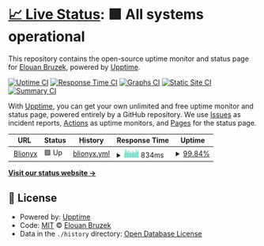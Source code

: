 # [📈 Live Status](https://AloneDay-91.github.io/upptime): <!--live status--> **🟩 All systems operational**

This repository contains the open-source uptime monitor and status page for [Elouan Bruzek](aloneday-91.github.io/linktreeweb/), powered by [Upptime](https://github.com/upptime/upptime).

[![Uptime CI](https://github.com/AloneDay-91/upptime/workflows/Uptime%20CI/badge.svg)](https://github.com/AloneDay-91/upptime/actions?query=workflow%3A%22Uptime+CI%22)
[![Response Time CI](https://github.com/AloneDay-91/upptime/workflows/Response%20Time%20CI/badge.svg)](https://github.com/AloneDay-91/upptime/actions?query=workflow%3A%22Response+Time+CI%22)
[![Graphs CI](https://github.com/AloneDay-91/upptime/workflows/Graphs%20CI/badge.svg)](https://github.com/AloneDay-91/upptime/actions?query=workflow%3A%22Graphs+CI%22)
[![Static Site CI](https://github.com/AloneDay-91/upptime/workflows/Static%20Site%20CI/badge.svg)](https://github.com/AloneDay-91/upptime/actions?query=workflow%3A%22Static+Site+CI%22)
[![Summary CI](https://github.com/AloneDay-91/upptime/workflows/Summary%20CI/badge.svg)](https://github.com/AloneDay-91/upptime/actions?query=workflow%3A%22Summary+CI%22)

With [Upptime](https://upptime.js.org), you can get your own unlimited and free uptime monitor and status page, powered entirely by a GitHub repository. We use [Issues](https://github.com/AloneDay-91/upptime/issues) as incident reports, [Actions](https://github.com/AloneDay-91/upptime/actions) as uptime monitors, and [Pages](https://AloneDay-91.github.io/upptime) for the status page.

<!--start: status pages-->
<!-- This summary is generated by Upptime (https://github.com/upptime/upptime) -->
<!-- Do not edit this manually, your changes will be overwritten -->
<!-- prettier-ignore -->
| URL | Status | History | Response Time | Uptime |
| --- | ------ | ------- | ------------- | ------ |
| <img alt="" src="https://icons.duckduckgo.com/ip3/blionyx.com.ico" height="13"> [Blionyx](https://blionyx.com) | 🟩 Up | [blionyx.yml](https://github.com/AloneDay-91/upptime/commits/HEAD/history/blionyx.yml) | <details><summary><img alt="Response time graph" src="./graphs/blionyx/response-time-week.png" height="20"> 834ms</summary><br><a href="https://status.blionyx.com/history/blionyx"><img alt="Response time 1001" src="https://img.shields.io/endpoint?url=https%3A%2F%2Fraw.githubusercontent.com%2FAloneDay-91%2Fupptime%2FHEAD%2Fapi%2Fblionyx%2Fresponse-time.json"></a><br><a href="https://status.blionyx.com/history/blionyx"><img alt="24-hour response time 867" src="https://img.shields.io/endpoint?url=https%3A%2F%2Fraw.githubusercontent.com%2FAloneDay-91%2Fupptime%2FHEAD%2Fapi%2Fblionyx%2Fresponse-time-day.json"></a><br><a href="https://status.blionyx.com/history/blionyx"><img alt="7-day response time 834" src="https://img.shields.io/endpoint?url=https%3A%2F%2Fraw.githubusercontent.com%2FAloneDay-91%2Fupptime%2FHEAD%2Fapi%2Fblionyx%2Fresponse-time-week.json"></a><br><a href="https://status.blionyx.com/history/blionyx"><img alt="30-day response time 1001" src="https://img.shields.io/endpoint?url=https%3A%2F%2Fraw.githubusercontent.com%2FAloneDay-91%2Fupptime%2FHEAD%2Fapi%2Fblionyx%2Fresponse-time-month.json"></a><br><a href="https://status.blionyx.com/history/blionyx"><img alt="1-year response time 1001" src="https://img.shields.io/endpoint?url=https%3A%2F%2Fraw.githubusercontent.com%2FAloneDay-91%2Fupptime%2FHEAD%2Fapi%2Fblionyx%2Fresponse-time-year.json"></a></details> | <details><summary><a href="https://status.blionyx.com/history/blionyx">99.84%</a></summary><a href="https://status.blionyx.com/history/blionyx"><img alt="All-time uptime 99.92%" src="https://img.shields.io/endpoint?url=https%3A%2F%2Fraw.githubusercontent.com%2FAloneDay-91%2Fupptime%2FHEAD%2Fapi%2Fblionyx%2Fuptime.json"></a><br><a href="https://status.blionyx.com/history/blionyx"><img alt="24-hour uptime 100.00%" src="https://img.shields.io/endpoint?url=https%3A%2F%2Fraw.githubusercontent.com%2FAloneDay-91%2Fupptime%2FHEAD%2Fapi%2Fblionyx%2Fuptime-day.json"></a><br><a href="https://status.blionyx.com/history/blionyx"><img alt="7-day uptime 99.84%" src="https://img.shields.io/endpoint?url=https%3A%2F%2Fraw.githubusercontent.com%2FAloneDay-91%2Fupptime%2FHEAD%2Fapi%2Fblionyx%2Fuptime-week.json"></a><br><a href="https://status.blionyx.com/history/blionyx"><img alt="30-day uptime 99.92%" src="https://img.shields.io/endpoint?url=https%3A%2F%2Fraw.githubusercontent.com%2FAloneDay-91%2Fupptime%2FHEAD%2Fapi%2Fblionyx%2Fuptime-month.json"></a><br><a href="https://status.blionyx.com/history/blionyx"><img alt="1-year uptime 99.92%" src="https://img.shields.io/endpoint?url=https%3A%2F%2Fraw.githubusercontent.com%2FAloneDay-91%2Fupptime%2FHEAD%2Fapi%2Fblionyx%2Fuptime-year.json"></a></details>

<!--end: status pages-->

[**Visit our status website →**](https://AloneDay-91.github.io/upptime)

## 📄 License

- Powered by: [Upptime](https://github.com/upptime/upptime)
- Code: [MIT](./LICENSE) © [Elouan Bruzek](aloneday-91.github.io/linktreeweb/)
- Data in the `./history` directory: [Open Database License](https://opendatacommons.org/licenses/odbl/1-0/)
